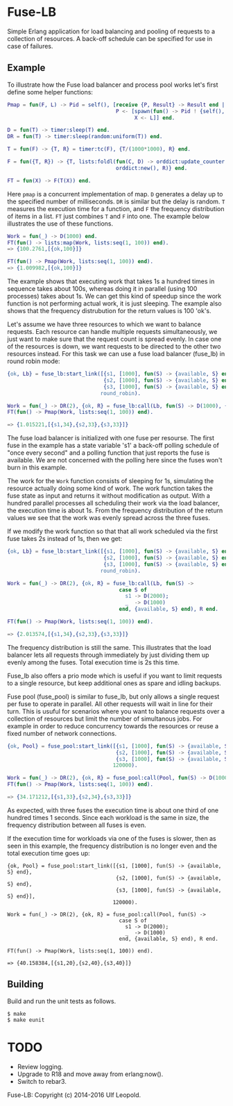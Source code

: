 # Fuse-LB

Simple Erlang application for load balancing and pooling of requests
to a collection of resources. A back-off schedule can be specified for
use in case of failures.


## Example

To illustrate how the Fuse load balancer and process pool works let's
first define some helper functions:

```erlang
Pmap = fun(F, L) -> Pid = self(), [receive {P, Result} -> Result end ||
                                   P <- [spawn(fun() -> Pid ! {self(), F(X)} end) ||
                                         X <- L]] end.

D = fun(T) -> timer:sleep(T) end.
DR = fun(T) -> timer:sleep(random:uniform(T)) end.

T = fun(F) -> {T, R} = timer:tc(F), {T/(1000*1000), R} end.

F = fun({T, R}) -> {T, lists:foldl(fun(C, D) -> orddict:update_counter(C, 1, D) end,
                                   orddict:new(), R)} end.

FT = fun(X) -> F(T(X)) end.
```

Here `pmap` is a concurrent implementation of map. `D` generates a
delay up to the specified number of milliseconds. `DR` is similar but
the delay is random. `T` measures the execution time for a function,
and `F` the frequency distribution of items in a list. `FT` just
combines `T` and `F` into one. The example below illustrates the use
of these functions.

```erlang
Work = fun(_) -> D(1000) end.
FT(fun() -> lists:map(Work, lists:seq(1, 100)) end).
=> {100.2761,[{ok,100}]}

FT(fun() -> Pmap(Work, lists:seq(1, 100)) end).
=> {1.009982,[{ok,100}]}
```

The example shows that executing work that takes 1s a hundred times in
sequence takes about 100s, whereas doing it in parallel (using 100
processes) takes about 1s. We can get this kind of speedup since the
work function is not performing actual work, it is just sleeping. The
example also shows that the frequency distrubution for the return
values is 100 'ok's.

Let's assume we have three resources to which we want to balance
requests. Each resource can handle multiple requests simultaneously,
we just want to make sure that the request count is spread evenly. In
case one of the resources is down, we want requests to be directed to
the other two resources instead. For this task we can use a fuse load
balancer (fuse_lb) in round robin mode:

```erlang
{ok, Lb} = fuse_lb:start_link([{s1, [1000], fun(S) -> {available, S} end},
                               {s2, [1000], fun(S) -> {available, S} end},
                               {s3, [1000], fun(S) -> {available, S} end}],
                              round_robin).

Work = fun(_) -> DR(2), {ok, R} = fuse_lb:call(Lb, fun(S) -> D(1000), {available, S} end), R end.
FT(fun() -> Pmap(Work, lists:seq(1, 100)) end).

=> {1.015221,[{s1,34},{s2,33},{s3,33}]}
```

The fuse load balancer is initialized with one fuse per resourse. The
first fuse in the example has a state variable 's1' a back-off polling
schedule of "once every second" and a polling function that just
reports the fuse is available. We are not concerned with the polling
here since the fuses won't burn in this example.

The work for the `Work` function consists of sleeping for 1s,
simulating the resource actually doing some kind of work. The work
function takes the fuse state as input and returns it without
modification as output. With a hundred parallel processes all
scheduling their work via the load balancer, the execution time is
about 1s. From the frequency distribution of the return values we see
that the work was evenly spread across the three fuses.

If we modify the work function so that that all work scheduled via the
first fuse takes 2s instead of 1s, then we get:

```erlang
{ok, Lb} = fuse_lb:start_link([{s1, [1000], fun(S) -> {available, S} end},
                               {s2, [1000], fun(S) -> {available, S} end},
                               {s3, [1000], fun(S) -> {available, S} end}],
                              round_robin).

Work = fun(_) -> DR(2), {ok, R} = fuse_lb:call(Lb, fun(S) ->
                                    case S of
                                      s1 -> D(2000);
                                      _  -> D(1000)
                                    end, {available, S} end), R end.

FT(fun() -> Pmap(Work, lists:seq(1, 100)) end).

=> {2.013574,[{s1,34},{s2,33},{s3,33}]}
```

The frequency distribution is still the same. This illustrates that
the load balancer lets all requests through immediately by just
dividing them up evenly among the fuses. Total execution time is 2s
this time.

Fuse_lb also offers a prio mode which is useful if you want to limit
requests to a single resource, but keep additional ones as spare and
idling backups.

Fuse pool (fuse_pool) is similar to fuse_lb, but only allows a single
request per fuse to operate in parallel. All other requests will wait
in line for their turn. This is usuful for scenarios where you want to
balance requests over a collection of resources but limit the number
of simultanous jobs. For example in order to reduce concurrency
towards the resources or reuse a fixed number of network connections.

```erlang
{ok, Pool} = fuse_pool:start_link([{s1, [1000], fun(S) -> {available, S} end},
                                   {s2, [1000], fun(S) -> {available, S} end},
                                   {s3, [1000], fun(S) -> {available, S} end}],
                                  120000).

Work = fun(_) -> DR(2), {ok, R} = fuse_pool:call(Pool, fun(S) -> D(1000), {available, S} end), R end.
FT(fun() -> Pmap(Work, lists:seq(1, 100)) end).

=> {34.171212,[{s1,33},{s2,34},{s3,33}]}
```

As expected, with three fuses the execution time is about one third of
one hundred times 1 seconds. Since each workload is the same in size,
the frequency distribution between all fuses is even.

If the execution time for workloads via one of the fuses is slower,
then as seen in this example, the frequency distribution is no longer
even and the total execution time goes up:

```
{ok, Pool} = fuse_pool:start_link([{s1, [1000], fun(S) -> {available, S} end},
                                   {s2, [1000], fun(S) -> {available, S} end},
                                   {s3, [1000], fun(S) -> {available, S} end}],
                                  120000).

Work = fun(_) -> DR(2), {ok, R} = fuse_pool:call(Pool, fun(S) ->
                                    case S of
                                      s1 -> D(2000);
                                      _  -> D(1000)
                                    end, {available, S} end), R end.

FT(fun() -> Pmap(Work, lists:seq(1, 100)) end).

=> {40.158384,[{s1,20},{s2,40},{s3,40}]}
```


## Building

Build and run the unit tests as follows.

    $ make
    $ make eunit


# TODO

* Review logging.
* Upgrade to R18 and move away from erlang:now().
* Switch to rebar3.

Fuse-LB: Copyright (c) 2014-2016 Ulf Leopold.
